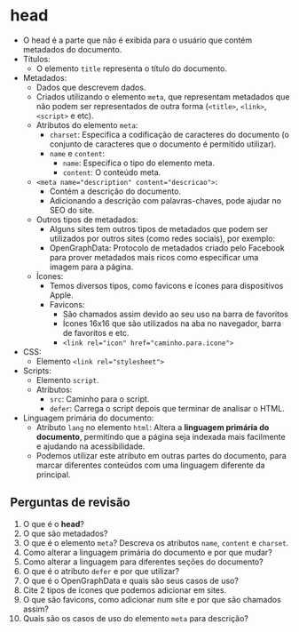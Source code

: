 # head

- O head é a parte que não é exibida para o usuário que contém metadados do documento.
- Títulos:
  - O elemento `title` representa o título do documento.
- Metadados:
  - Dados que descrevem dados.
  - Criados utilizando o elemento `meta`, que representam metadados que não podem ser representados de outra forma (`<title>`, `<link>`, `<script>` e etc).
  - Atributos do elemento `meta`:
    - `charset`: Especifica a codificação de caracteres do documento (o conjunto de caracteres que o documento é permitido utilizar).
    - `name` e `content`:
      - `name`: Especifica o tipo do elemento meta.
      - `content`: O conteúdo meta.
  - `<meta name="description" content="descricao">`:
    - Contém a descrição do documento.
    - Adicionando a descrição com palavras-chaves, pode ajudar no SEO do site.
  - Outros tipos de metadados:
    - Alguns sites tem outros tipos de metadados que podem ser utilizados por outros sites (como redes sociais), por  exemplo:
    - OpenGraphData: Protocolo de metadados criado pelo Facebook para prover metadados mais ricos como especificar uma imagem para a página.
  - Ícones:
    - Temos diversos tipos, como favicons e ícones para dispositivos Apple.
    - Favicons:
      - São chamados assim devido ao seu uso na barra de favoritos
      - Ícones 16x16 que são utilizados na aba no navegador, barra de favoritos e etc.
      - `<link rel="icon" href="caminho.para.icone">`
- CSS:
  - Elemento `<link rel="stylesheet">`
- Scripts:
  - Elemento `script`.
  - Atributos:
    - `src`: Caminho para o script.
    - `defer`: Carrega o script depois que terminar de analisar o HTML.
- Linguagem primária do documento:
  - Atributo `lang` no elemento `html`: Altera a **linguagem primária do documento**, permitindo que a página seja indexada mais facilmente e ajudando na acessibilidade.
  - Podemos utilizar este atributo em outras partes do documento, para marcar diferentes conteúdos com uma linguagem diferente da principal.

## Perguntas de revisão

1. O que é o **head**?
2. O que são metadados?
3. O que é o elemento `meta`? Descreva os atributos `name`, `content` e `charset`.
4. Como alterar a linguagem primária do documento e por que mudar?
5. Como alterar a linguagem para diferentes seções do documento?
6. O que é o atributo `defer` e por que utilizar?
7. O que é o OpenGraphData e quais são seus casos de uso?
8. Cite 2 tipos de ícones que podemos adicionar em sites.
9. O que são favicons, como adicionar num site e por que são chamados assim?
10. Quais são os casos de uso do elemento `meta` para descrição?